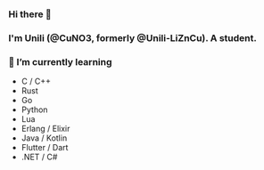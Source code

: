 ### Hi there 👋

### I'm Unili (@CuNO3, formerly @Unili-LiZnCu). A student.

### 🌱 I’m currently learning 
- C / C++
- Rust
- Go
- Python
- Lua
- Erlang / Elixir
- Java / Kotlin
- Flutter / Dart
- .NET / C#


<!--
**CuNO3/CuNO3** is a ✨ _special_ ✨ repository because its `README.md` (this file) appears on your GitHub profile.

Here are some ideas to get you started:

- 🔭 I’m currently working on ...
- 🌱 I’m currently learning ...
- 👯 I’m looking to collaborate on ...
- 🤔 I’m looking for help with ...
- 💬 Ask me about ...
- 📫 How to reach me: ...
- 😄 Pronouns: ...
- ⚡ Fun fact: ...
-->
